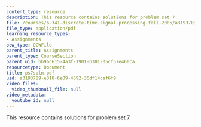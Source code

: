 ```yaml
---
content_type: resource
description: This resource contains solutions for problem set 7.
file: /courses/6-341-discrete-time-signal-processing-fall-2005/a3193789e3186e09459236df14caf6f9_ps7soln.pdf
file_type: application/pdf
learning_resource_types:
- Assignments
ocw_type: OCWFile
parent_title: Assignments
parent_type: CourseSection
parent_uid: bb9bc615-4a3f-1901-b301-05cf57e460ca
resourcetype: Document
title: ps7soln.pdf
uid: a3193789-e318-6e09-4592-36df14caf6f9
video_files:
  video_thumbnail_file: null
video_metadata:
  youtube_id: null
---
```

This resource contains solutions for problem set 7.

